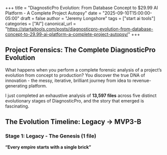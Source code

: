 +++
title = "DiagnosticPro Evolution: From Database Concept to $29.99 AI Platform - A Complete Project Autopsy"
date = "2025-09-10T15:00:00-05:00"
draft = false
author = "Jeremy Longshore"
tags = ["start ai tools"]
categories = ["AI"]
canonical_url = "https://startaitools.com/posts/diagnosticpro-evolution-from-database-concept-to-29.99-ai-platform-a-complete-project-autopsy/"
+++

<h2 id="project-forensics-the-complete-diagnosticpro-evolution">Project Forensics: The Complete DiagnosticPro Evolution</h2>
<p>What happens when you perform a complete forensic analysis of a project’s evolution from concept to production? You discover the true DNA of innovation - the messy, iterative, brilliant journey from idea to revenue-generating platform.</p>
<p>I just completed an exhaustive analysis of <strong>13,597 files</strong> across five distinct evolutionary stages of DiagnosticPro, and the story that emerged is fascinating.</p>
<h2 id="the-evolution-timeline-legacy--mvp3-b">The Evolution Timeline: Legacy → MVP3-B</h2>
<h3 id="stage-1-legacy---the-genesis-1-file">Stage 1: Legacy - The Genesis (1 file)</h3>
<p><strong>“Every empire starts with a single brick”</strong></p>
